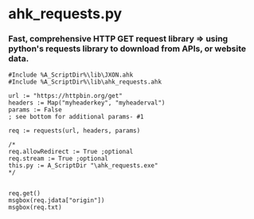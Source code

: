 # ahk_requests.py
<h3>Fast, comprehensive HTTP GET request library => using python's requests library to download from APIs, or website data.</h3>

```autohotkey
#Include %A_ScriptDir%\lib\JXON.ahk
#Include %A_ScriptDir%\lib\ahk_requests.ahk

url := "https://httpbin.org/get"
headers := Map("myheaderkey", "myheaderval")
params := False
; see bottom for additional params- #1

req := requests(url, headers, params)

/*
req.allowRedirect := True ;optional
req.stream := True ;optional
this.py := A_ScriptDir "\ahk_requests.exe"
*/


req.get()
msgbox(req.jdata["origin"])
msgbox(req.txt)


```
